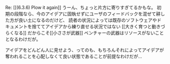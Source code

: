 
Re: [[(6.3.6) Plow it again]]
うーん、ちょっと片方に寄りすぎてるかもな。
初期の段階なら、今のアイデアに固執せずにユーザのフィードバックを混ぜて耕した方が良い土になるのだけど、
読者の状況によっては既存のソフトウェアやドキュメントを捨ててアイデアから練り直せる状況ではない
[[大きく育つと動きづらくなる]]
だからこそ[[小ささが武器]]
ベンチャーの武器はリソースがないこと
となるわけだが。

アイデアをどんどん人に見せよう、ってのも、もちろんそれによってアイデアが奪われることを心配しなくて良い状態であることが前提なわけだが…

